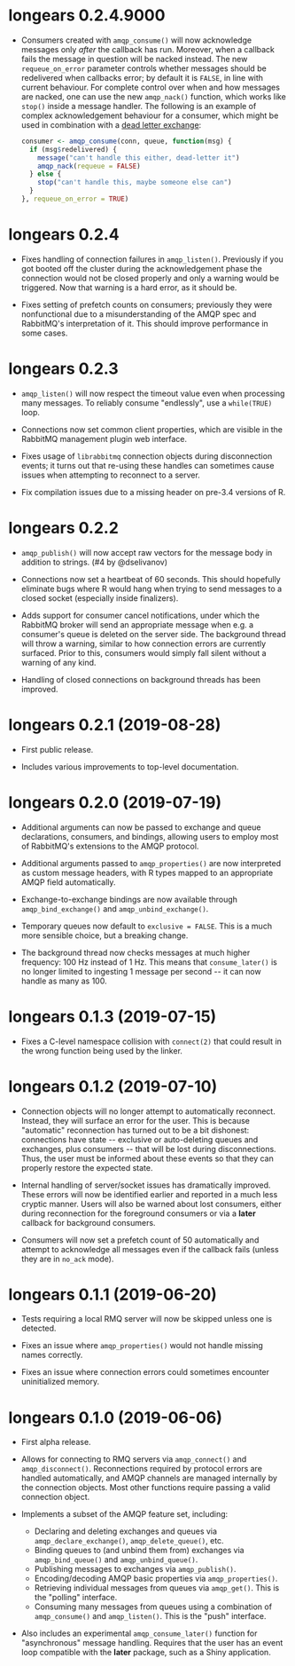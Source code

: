 # longears 0.2.4.9000

- Consumers created with `amqp_consume()` will now acknowledge messages only
  *after* the callback has run. Moreover, when a callback fails the message in
  question will be nacked instead. The new `requeue_on_error` parameter controls
  whether messages should be redelivered when callbacks error; by default it is
  `FALSE`, in line with current behaviour. For complete control over when and
  how messages are nacked, one can use the new `amqp_nack()` function, which
  works like `stop()` inside a message handler. The following is an example of
  complex acknowledgement behaviour for a consumer, which might be used in
  combination with a [dead letter exchange](https://www.rabbitmq.com/dlx.html):

  ```r
  consumer <- amqp_consume(conn, queue, function(msg) {
    if (msg$redelivered) {
      message("can't handle this either, dead-letter it")
      amqp_nack(requeue = FALSE)
    } else {
      stop("can't handle this, maybe someone else can")
    }
  }, requeue_on_error = TRUE)
  ```

# longears 0.2.4

- Fixes handling of connection failures in `amqp_listen()`. Previously if you
  got booted off the cluster during the acknowledgement phase the connection
  would not be closed properly and only a warning would be triggered. Now that
  warning is a hard error, as it should be.

- Fixes setting of prefetch counts on consumers; previously they were
  nonfunctional due to a misunderstanding of the AMQP spec and RabbitMQ's
  interpretation of it. This should improve performance in some cases.

# longears 0.2.3

- `amqp_listen()` will now respect the timeout value even when processing many
  messages. To reliably consume "endlessly", use a `while(TRUE)` loop.

- Connections now set common client properties, which are visible in the
  RabbitMQ management plugin web interface.

- Fixes usage of `librabbitmq` connection objects during disconnection events;
  it turns out that re-using these handles can sometimes cause issues when
  attempting to reconnect to a server.

- Fix compilation issues due to a missing header on pre-3.4 versions of R.

# longears 0.2.2

- `amqp_publish()` will now accept raw vectors for the message body in addition
  to strings. (#4 by @dselivanov)

- Connections now set a heartbeat of 60 seconds. This should hopefully eliminate
  bugs where R would hang when trying to send messages to a closed socket
  (especially inside finalizers).

- Adds support for consumer cancel notifications, under which the RabbitMQ
  broker will send an appropriate message when e.g. a consumer's queue is
  deleted on the server side. The background thread will throw a warning,
  similar to how connection errors are currently surfaced. Prior to this,
  consumers would simply fall silent without a warning of any kind.

- Handling of closed connections on background threads has been improved.

# longears 0.2.1 (2019-08-28)

- First public release.

- Includes various improvements to top-level documentation.

# longears 0.2.0 (2019-07-19)

- Additional arguments can now be passed to exchange and queue declarations,
  consumers, and bindings, allowing users to employ most of RabbitMQ's
  extensions to the AMQP protocol.

- Additional arguments passed to `amqp_properties()` are now interpreted as
  custom message headers, with R types mapped to an appropriate AMQP field
  automatically.

- Exchange-to-exchange bindings are now available through `amqp_bind_exchange()`
  and `amqp_unbind_exchange()`.

- Temporary queues now default to `exclusive = FALSE`. This is a much more
  sensible choice, but a breaking change.

- The background thread now checks messages at much higher frequency: 100 Hz
  instead of 1 Hz. This means that `consume_later()` is no longer limited to
  ingesting 1 message per second -- it can now handle as many as 100.

# longears 0.1.3 (2019-07-15)

- Fixes a C-level namespace collision with `connect(2)` that could result in
  the wrong function being used by the linker.

# longears 0.1.2 (2019-07-10)

- Connection objects will no longer attempt to automatically reconnect. Instead,
  they will surface an error for the user. This is because "automatic"
  reconnection has turned out to be a bit dishonest: connections have state --
  exclusive or auto-deleting queues and exchanges, plus consumers -- that will
  be lost during disconnections. Thus, the user must be informed about these
  events so that they can properly restore the expected state.

- Internal handling of server/socket issues has dramatically improved. These
  errors will now be identified earlier and reported in a much less cryptic
  manner. Users will also be warned about lost consumers, either during
  reconnection for the foreground consumers or via a **later** callback for
  background consumers.

- Consumers will now set a prefetch count of 50 automatically and attempt to
  acknowledge all messages even if the callback fails (unless they are in
  `no_ack` mode).

# longears 0.1.1 (2019-06-20)

- Tests requiring a local RMQ server will now be skipped unless one is detected.

- Fixes an issue where `amqp_properties()` would not handle missing names
  correctly.

- Fixes an issue where connection errors could sometimes encounter uninitialized
  memory.

# longears 0.1.0 (2019-06-06)

- First alpha release.

- Allows for connecting to RMQ servers via `amqp_connect()` and
  `amqp_disconnect()`. Reconnections required by protocol errors are handled
  automatically, and AMQP channels are managed internally by the connection
  objects. Most other functions require passing a valid connection object.

- Implements a subset of the AMQP feature set, including:

  - Declaring and deleting exchanges and queues via `amqp_declare_exchange()`,
    `amqp_delete_queue()`, etc.
  - Binding queues to (and unbind them from) exchanges via `amqp_bind_queue()`
    and `amqp_unbind_queue()`.
  - Publishing messages to exchanges via `amqp_publish()`.
  - Encoding/decoding AMQP basic properties via `amqp_properties()`.
  - Retrieving individual messages from queues via `amqp_get()`. This is the
    "polling" interface.
  - Consuming many messages from queues using a combination of `amqp_consume()`
    and `amqp_listen()`. This is the "push" interface.

- Also includes an experimental `amqp_consume_later()` function for
  "asynchronous" message handling. Requires that the user has an event loop
  compatible with the **later** package, such as a Shiny application.
